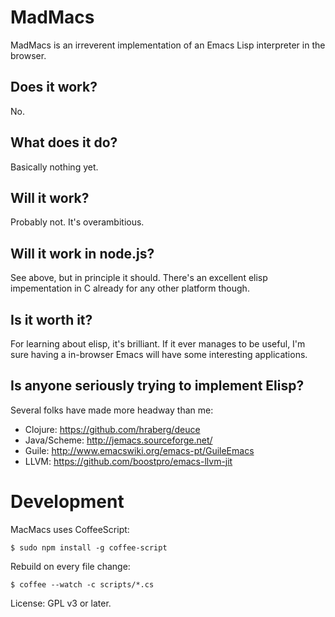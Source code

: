 # MadMacs

MadMacs is an irreverent implementation of an Emacs Lisp interpreter
in the browser.

## Does it work?

No.

## What does it do?

Basically nothing yet.

## Will it work?

Probably not. It's overambitious.

## Will it work in node.js?

See above, but in principle it should. There's an excellent
elisp impementation in C already for any other platform though.

## Is it worth it?

For learning about elisp, it's brilliant. If it ever manages to be
useful, I'm sure having a in-browser Emacs will have some interesting
applications.

## Is anyone seriously trying to implement Elisp?

Several folks have made more headway than me:

* Clojure: https://github.com/hraberg/deuce
* Java/Scheme: http://jemacs.sourceforge.net/
* Guile: http://www.emacswiki.org/emacs-pt/GuileEmacs
* LLVM: https://github.com/boostpro/emacs-llvm-jit

# Development

MacMacs uses CoffeeScript:

    $ sudo npm install -g coffee-script
    
Rebuild on every file change:

    $ coffee --watch -c scripts/*.cs

License: GPL v3 or later.
